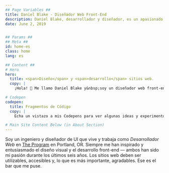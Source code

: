 ```yaml
---
## Page Variables ##
title: Daniel Blake - Diseñador Web Front-End
description: Daniel Blake, desarrollador y diseñador, es un apasionado de crear sitios web accesibles y receptivos.
date: June 2, 2019


## Params ##
## Meta ##
id: home-es
class: home
lang: es

## Content ##
# Hero
hero:
  title: <span>Diseño</span> y <span>desarrollo</span> sitios web.
  copy: |
    ¡Hola! 👋 Me llamo Daniel Blake y&nbsp;soy un diseñador web front-end que cree que los sitios web deben ser simples, accesibles, receptivos y&nbsp;rápidos.

# Codepen
codepen:
  title: Fragmentos de Código
  copy: |
    Echa un vistazo a mis Codepens para ver algunas ideas y experimentos en los que he estado trabajando.

# Main Site Content Below (in About Section)
---
```


Soy un ingeniero y diseñador de UI que vive y trabaja como <i>Desarrollador Web</i> en <a href='https://theprogrampdx.com' rel='external noreferrer noopener' target='_blank'>The Program</a> en Portland,&nbsp;OR. Siempre me han inspirado y entusiasmado el diseño visual y el desarrollo front-end &mdash; ambos han sido mi pasión durante los últimos seis años. Los sitios web deben ser utilizables, accesibles y, lo que es más importante, agradables. Ese es el bar que me&nbsp;puse.
